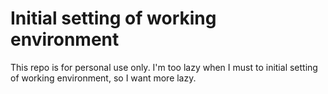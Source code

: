 # Initial setting of working environment
This repo is for personal use only. I'm too lazy when I must to initial setting of working environment, so I want more lazy.

